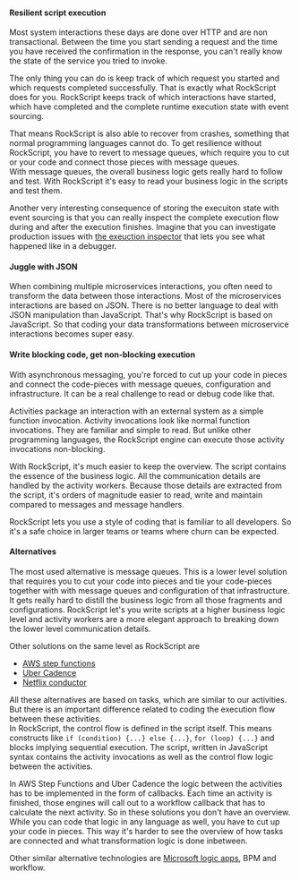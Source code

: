 #### Resilient script execution 

Most system interactions these days are done over HTTP and are non 
transactional.  Between the time you start sending a request and the 
time you have received the confirmation in the response, you can't really
know the state of the service you tried to invoke.  

The only thing you can do is keep track of which request you started 
and which requests completed successfully.  That is exactly what 
RockScript does for you.  RockScript keeps track of which interactions 
have started, which have completed and the complete runtime execution 
state with event sourcing.   

That means RockScript is also able to recover from crashes, something 
that normal programming languages cannot do.  To get resilience without
RockScript, you have to revert to message queues, which require 
you to cut or your code and connect those pieces with message queues.  
With message queues, the overall business logic gets really hard to 
follow and test.  With RockScript it's easy to read your business logic 
in the scripts and test them.  

Another very interesting consequence of storing the execuiton state with 
event sourcing is that you can really inspect the complete execution flow during 
and after the execution finishes.  Imagine that you can investigate production
issues with [the exeuction inspector](http://rockscript.io/products/#webui) 
that lets you see what happened like in a debugger.  

#### Juggle with JSON

When combining multiple microservices interactions, you often need to 
transform the data between those interactions.  Most of the microservices 
interactions are based on JSON. There is no better language to deal with 
JSON manipulation than JavaScript.  That's why RockScript is based on 
JavaScript.  So that coding your data transformations between microservice 
interactions becomes super easy. 

#### Write blocking code, get non-blocking execution

With asynchronous messaging, you're forced to cut up your code in pieces and 
connect the code-pieces with message queues, configuration and infrastructure. 
It can be a real challenge to read or debug code like that.

Activities package an interaction with an external system as a simple function 
invocation. Activity invocations look like normal function invocations.  They are 
familiar and simple to read.  But unlike other programming languages, the RockScript 
engine can execute those activity invocations non-blocking.

With RockScript, it's much easier to keep the overview.  The script contains the 
essence of the business logic.  All the communication details are 
handled by the activity workers.  Because those details are extracted from the 
script, it's orders of magnitude easier to read, write and maintain compared to 
messages and message handlers.  

RockScript lets you use a style of coding that is familiar to all developers.
So it's a safe choice in larger teams or teams where churn can be expected. 

#### Alternatives

The most used alternative is message queues.  This is a lower level solution that requires 
you to cut your code into pieces and tie your code-pieces together with with message 
queues and configuration of that infrastructure.  It gets really hard to distill the 
business logic from all those fragments and configurations.  RockScript let's you 
write scripts at a higher business logic level and activity workers are a more elegant 
approach to breaking down the lower level communication details. 

Other solutions on the same level as RockScript are  
* [AWS step functions](https://aws.amazon.com/step-functions/)
* [Uber Cadence](https://github.com/uber/cadence)
* [Netflix conductor](https://github.com/Netflix/conductor)

All these alternatives are based on tasks, which are similar to our activities. But there 
is an important difference related to coding the execution flow between these activities.  
In RockScript, the control flow is defined in the script itself.  This means constructs 
like `if (condition) {...} else {...}`, `for (loop) {...}` and blocks implying sequential 
execution.  The script, written in JavaScript syntax contains the activity invocations as 
well as the control flow logic between the activities.

In AWS Step Functions and Uber Cadence the logic between the activities has to be 
implemented in the form of callbacks.  Each time an activity is finished, those engines will 
call out to a workflow callback that has to calculate the next activity.  So in these 
solutions you don't have an overview.  While you can code that logic in any language as well,
you have to cut up your code in pieces.  This way it's harder to see the overview of 
how tasks are connected and what transformation logic is done inbetween.

Other similar alternative technologies are 
[Microsoft logic apps](https://azure.microsoft.com/en-us/services/logic-apps/), 
BPM and workflow.